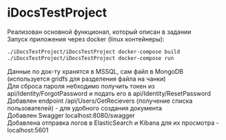 # iDocsTestProject

Реализован основной функционал, который описан в задании
<br>
Запуск приложения через docker (linux контейнеры):
<br>
```bash
./iDocsTestProject/iDocsTestProject docker-compose build
./iDocsTestProject/iDocsTestProject docker-compose run
```
Данные по док-ту хранятся в MSSQL, сам файл в MongoDB (используется gridfs для разделения файла на чанки)
<br>
Для сброса пароля небходимо получить токен из api/Identity/ForgotPassword и подать его в api/Identity/ResetPassword
<br>
Добавлен endpoint /api/Users/GetRecievers (получение списка пользователей) - для удобного создания документа
<br>
Добавлен Swagger localhost:8080/swagger
<br>
Добавлена отправка логов в ElasticSearch и Kibana для их просмотра - localhost:5601
